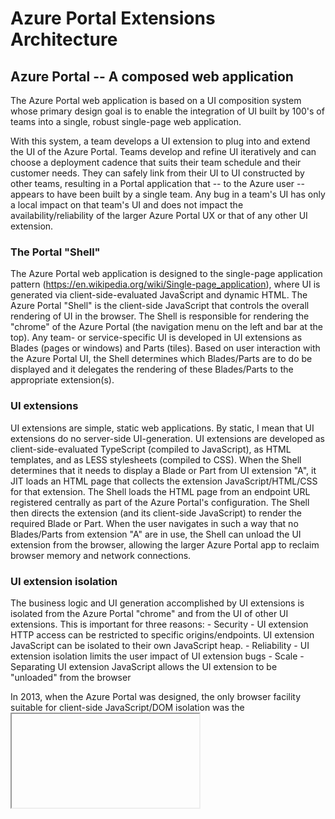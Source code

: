 <a name="azure-portal-extensions-architecture"></a>
# Azure Portal Extensions Architecture

<a name="azure-portal-extensions-architecture-azure-portal-a-composed-web-application"></a>
## Azure Portal -- A composed web application

The Azure Portal web application is based on a UI composition system whose primary design goal is to enable the integration of UI built by 100's of teams into a single, robust single-page web application.

With this system, a team develops a UI extension to plug into and extend the UI of the Azure Portal.  Teams develop and refine UI iteratively and can choose a deployment cadence that suits their team schedule and their customer needs.  They can safely link from their UI to UI constructed by other teams, resulting in a Portal application that -- to the Azure user -- appears to have been built by a single team.  Any bug in a team's UI has only a local impact on that team's UI and does not impact the availability/reliability of the larger Azure Portal UX or that of any other UI extension.

<a name="azure-portal-extensions-architecture-azure-portal-a-composed-web-application-the-portal-shell"></a>
### The Portal &quot;Shell&quot;

The Azure Portal web application is designed to the single-page application pattern (https://en.wikipedia.org/wiki/Single-page_application), where UI is generated via client-side-evaluated JavaScript and dynamic HTML.  The Azure Portal "Shell" is the client-side JavaScript that controls the overall rendering of UI in the browser.  The Shell is responsible for rendering the "chrome" of the Azure Portal (the navigation menu on the left and bar at the top).  Any team- or service-specific UI is developed in UI extensions as Blades (pages or windows) and Parts (tiles).  Based on user interaction with the Azure Portal UI, the Shell determines which Blades/Parts are to do be displayed and it delegates the rendering of these Blades/Parts to the appropriate extension(s).

<Insert diagram here>

<a name="azure-portal-extensions-architecture-azure-portal-a-composed-web-application-ui-extensions"></a>
### UI extensions

UI extensions are simple, static web applications.  By static, I mean that UI extensions do no server-side UI-generation.  UI extensions are developed as client-side-evaluated TypeScript (compiled to JavaScript), as HTML templates, and as LESS stylesheets (compiled to CSS).  When the Shell determines that it needs to display a Blade or Part from UI extension "A", it JIT loads an HTML page that collects the extension JavaScript/HTML/CSS for that extension.  The Shell loads the HTML page from an endpoint URL registered centrally as part of the Azure Portal's configuration.  The Shell then directs the extension (and its client-side JavaScript) to render the required Blade or Part.  When the user navigates in such a way that no Blades/Parts from extension "A" are in use, the Shell can unload the UI extension from the browser, allowing the larger Azure Portal app to reclaim browser memory and network connections.

<a name="azure-portal-extensions-architecture-azure-portal-a-composed-web-application-ui-extension-isolation"></a>
### UI extension isolation

The business logic and UI generation accomplished by UI extensions is isolated from the Azure Portal "chrome" and from the UI of other UI extensions.  This is important for three reasons:
	- Security - UI extension HTTP access can be restricted to specific origins/endpoints. UI extension JavaScript can be isolated to their own JavaScript heap.
	- Reliability - UI extension isolation limits the user impact of UI extension bugs
	- Scale - Separating UI extension JavaScript allows the UI extension to be "unloaded" from the browser

In 2013, when the Azure Portal was designed, the only browser facility suitable for client-side JavaScript/DOM isolation was the <IFRAME> element.  Unfortunately, browsers circa 2013 did not scale performance-wise to the number of IFrames required by the many Parts (tiles) suggested by the 2013 Azure Portal UX design.  For this reason, UI extensions are loaded into the browser into non-visible IFrames.  Rather than using dynamic HTML techniques that require direct DOM access by the UI extension JavaScript, UI extensions "project" UI using Ibiza FX Controls and HTML templates.  Such "projected" UI is rendered in the single, visible IFrame that is managed by the Shell.

(Note: Since browsers circa 2018 scale better re: IFrames and since the Ibiza UX design is pivoting towards full-screen Blades, the Ibiza team continues to invest in a more conventional use of IFrames, where UI extensions can access the DOM directly and can craft their UI generation following stander web development patterns and OSS libraries.)

<a name="azure-portal-extensions-architecture-azure-portal-a-composed-web-application-projecting-blade-part-ui"></a>
### Projecting Blade/Part UI

UI extensions develop their Blades and Parts following the MVVM pattern (see https://en.wikipedia.org/wiki/Model–view–viewmodel).  Here:
	- The "view" is defined as a Blade/Part-specific HTML template.  The HTML template typically arranges uses of FX controls in the Blade/Part content area.
	- The HTML template and FX controls are bound to a UI-extension-developed "view model" TypeScript class, which is where the UI extension business logic is isolated from the JavaScript of the larger Portal application and from other UI extensions.
	- The "view model" frequently includes "model" data loaded via AJAX from the cloud (though most often from the Azure Resource Manager or from the team's/service's Resource Provider).

UI extensions develop a Blade or Part to this pattern by developing a TypeScript class adorned with a TypeScript decorator:

<insert code snippet>

(Note: Blades and Parts were previously developed by authoring XAML that describes the mapping from a Blade / Part name to its corresponding "view model" TypeScript class and its associated "view" HTML template.  This XAML API (named "PDL" for Portal Definition Language) was found to be developer-unfriendly in that it required that all three artifacts -- the XAML file, the TypeScript class file and the HTML template file -- be managed separately and kept in sync.  The new "no-PDL" TypeScript decorator APIs allow for a Blade or Part to be developed in as little as a single TypeScript file).

Now, when a UI extension's Blade or Part is to be displayed, the Shell instantiates in that UI extension's IFrame an instance of the Blade / Part TypeScript class (the "view model").  To "project" this Blade/Part UI into the Shell-managed visible IFrame that the user sees, the Shell makes use of a simple object-remoting API.  Here, the Blade / Part "view" and "view model" are copied and sent via the HTML "postMessage" API to the visible IFrame managed by the Shell.  It's in the Shell-managed, visible IFrame that the "view" and "view model" are two-way bound (using the Knockout.js OSS library at http://knockoutjs.com/).

<insert diagram>

As most UI is dynamic (like Forms that the user updates or like Grids/Lists that are refreshed to reflect new/updated server data), changes to the "view model" are kept consistent between the Shell and UI extension IFrames.  The object-remoting system detects changes to Knockout.js observables (see http://knockoutjs.com/) embedded in the "view model", computes diffs between the two "view model" copies and using "postMessage" to send diff-grams between the two "view model" copies.  Beyond the conventional use of the Knockout.js library by the UI extension and its "view model" class, complexities of the object-remoting system are hidden from the UI extension developer.

<a name="azure-portal-extensions-architecture-azure-portal-a-composed-web-application-secure-per-service-ui"></a>
### Secure per-service UI

The security model for UI extensions builds upon the standard same-origin policy that supported by all browsers and is the basis for today's web applications.  A UI extension's homepage URL is typically located on an origin specific to that UI extension and its Resource Provider.  This HTML page can only issue HTTPS calls to its origin domain and any origins that allow CORs (see https://en.wikipedia.org/wiki/Cross-origin_resource_sharing) calls from the UI extension's origin.

In practice, HTTPS calls from UI extensions are made from the client to load "model" data, and the HTTPS calls are typically directed to these locations:
	- Using CORs, to the Azure Resource Manager (ARM) and/or to the service's Resource Provider (RP);
	- Less common, not recommended -- Using same-origin, to HTTP endpoints (to "extension controllers") dedicated to the operation of the UI extension.
In any of these cases, the HTTPS call includes an AAD token authorizing the UI extension to act on behalf of the user against those Azure resource types that the UI extension supports.  The AAD token is obtained during AAD single-sign-on authentication that precedes the loading of the Portal Shell.  When a UI extension is loaded into its client-side IFrame and asked to render a Blade or a Part, the UI extension typically calls an FX API with which it can acquire an AAD token scoped to that UI extension.  To load "model" data, the UI extension then issues HTTP calls carrying this token to ARM, to its RP or to its "extension controller".

<a name="azure-portal-extensions-architecture-azure-portal-a-composed-web-application-linking-navigating-within-the-portal"></a>
### Linking/navigating within the Portal

Frequently, user interactions with the Portal "chrome" and within Blade/Part UI will cause in-Portal navigation to a new Blade.  This navigation is accomplished via FX APIs, like so:

<insert code snippet>

There are two important concepts re: navigation that are demonstrated here.  First, in-Portal navigation is not accomplished via URL but, rather, through a FX TypeScript API available to UI-extension-authored Blades and Parts.  Second, the API requires use of a code-generated BladeReference used:
	- to identify the target Blade in question and 
	- to provide a compiler-verified API for the Blade's parameters.
For every Blade and Part developed in a UI extension, Ibiza tooling will code generate a corresponding BladeReference or PartReference that can be utilized with FX APIs to "open a Blade" and to "pin a Part" respectively.

<insert pin part snippet>

These APIs and associated code-generation are critical to integrating UI and UX across Azure services.  The same BladeReference and PartReference classes useful to extension "A" for navigating among its Blades/Parts can be employed by extension "B" to link to Blades from "A".  All that is necessary is for extension "A" to redistribute a code package containing:
	- A PDE (portal definition exports) file emitted as part of extension "A"'s build
	- A TypeScript definition file for those API types used in the construction of extension "A"'s exported Blades and Parts

<a name="azure-portal-extensions-architecture-azure-portal-a-composed-web-application-blade-part-api-versioning"></a>
### Blade/Part API versioning

Each UI-extension-developed Blade and Part includes TypeScript types that describe the set of "parameters" with which that Blade/Part can be invoked:

<insert code snippet>

These form the APIs for the Blades and Parts exported by extension "A" to those teams who wish to link to extension "A" UI.  Like any other API that is produced by one team for the consumption of others, these APIs should be updated only in a backwards-compatible manner.  The TypeScript implementation of a Blade in extension "A" must continue to support all versions of the "parameters" type ever published/exported to consuming teams.  Typically, extensions follow the best practices of:
	- Never changing the name of a Blade or a Part
	- Limiting their "parameters" updates to the addition of parameters that are marked (in TypeScript) as optional
	- Never removing parameters from their "Parameters" type

With this, extensions preserve the flexibility to evolve their sets of Blades and Parts and their APIs (independent of the Portal team and of team's reusing their UI) and to deploy changes at their own cadence (including backward-compatible API changes).

Additionally, the Ibiza SDK contains APIs that allow for the wholesale replacement of one Blade or Part for new equivalent Blades/Parts.  It also has APIs that allow for the safe migration of Blades and Part between UI extensions, as responsibilities for certain UI transfers between teams (for instance).

<a name="azure-portal-extensions-architecture-azure-portal-a-composed-web-application-common-portal-ux-marketplace-and-browse"></a>
### Common Portal UX -- Marketplace and Browse

Beyond Blades and Parts, UI extensions can benefit from other UI integration with the Azure Portal, mentioned briefly here.

First, a UI extension team can develop "Marketplace packages".  Each of these packages describes an entry that will be displayed in the Azure Portal "Marketplace" UI.  A package includes:
	- Metadata that specifies the UI for the item in the marketplace (icons, text, etc);
	- Metadata that locates the Blade that will be invoked once that item is selected by the user in the Marketplace.  This Blade is a stylized Form that includes logic that knows how to provision Azure resources;
	- ARM templates that describe how a resource will be provisioned via ARM.
A UI extension team publishes their N>0 packages to a service, where all such packages/items are available in queryable form to the Azure Portal and to the Marketplace UI (which, incidentally, is itself implemented as Blades in the "Azure Marketplace" UI extension).

Second, for a given UI extension / ARM resource type to be represented in the standard Azure Portal "Browse" UI, UI extensions develop UI metadata for the resource types their UI extension supports.  At time of writing, this is done with the PDL <AssetType> tag.  No-PDL variants of <AssetType> are currently in development.  An "asset type" is expressed as metadata so that standard Azure Portal UI (like "Browse" Blades and Parts) can display resources without the need to involve UI extension business log (potentially a performance problem when spanning N resources types).


<a name="azure-portal-extensions-architecture-glossary"></a>
## Glossary

This section contains a glossary of terms and acronyms that are used in this document. For common computing terms, see [https://techterms.com/](https://techterms.com/). For common acronyms, see [https://www.acronymfinder.com](https://www.acronymfinder.com).

| Term                              | Meaning |
| ---                               | --- |
| AMD                               | Asynchronous Module Definition |
| API                               | Application Programmer Interface |
| ARM                               | Azure Resource Manager | 
| asynchronous module definition    | A JavaScript API that specifies a mechanism that defines code modules and their dependencies in order to load them asynchronously. |
| CLI                               | Command Line Interface |
| extension                         | A Web application that was developed using the Azure Portal SDK and is made available to users through the Azure Portal. |
| UI                                | User Interface |
| UX                                | User Experience |
| live tile                         | An object that displays information that are useful at a glance without opening an app. |
| SDK                               | Software Development Kit |
| single page application           | A web application or web site that interacts with the user by dynamically rewriting the current page rather than loading entire new pages from a server. | 



